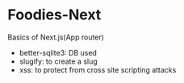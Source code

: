 # Foodies-Next

Basics of Next.js(App router)

- better-sqlite3: DB used
- slugify: to create a slug
- xss: to protect from cross site scripting attacks
